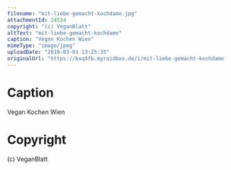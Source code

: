 ```yaml
---
filename: "mit-liebe-gemacht-kochdame.jpg"
attachmentId: 24534
copyright: "(c) VeganBlatt"
altText: "mit-liebe-gemacht-kochdame"
caption: "Vegan Kochen Wien"
mimeType: "image/jpeg"
uploadDate: "2019-03-01 13:25:35"
originalUrl: "https://bxq4fb.myraidbox.de/i/mit-liebe-gemacht-kochdame.jpg"
---
```


# Caption

Vegan Kochen Wien

# Copyright

(c) VeganBlatt

